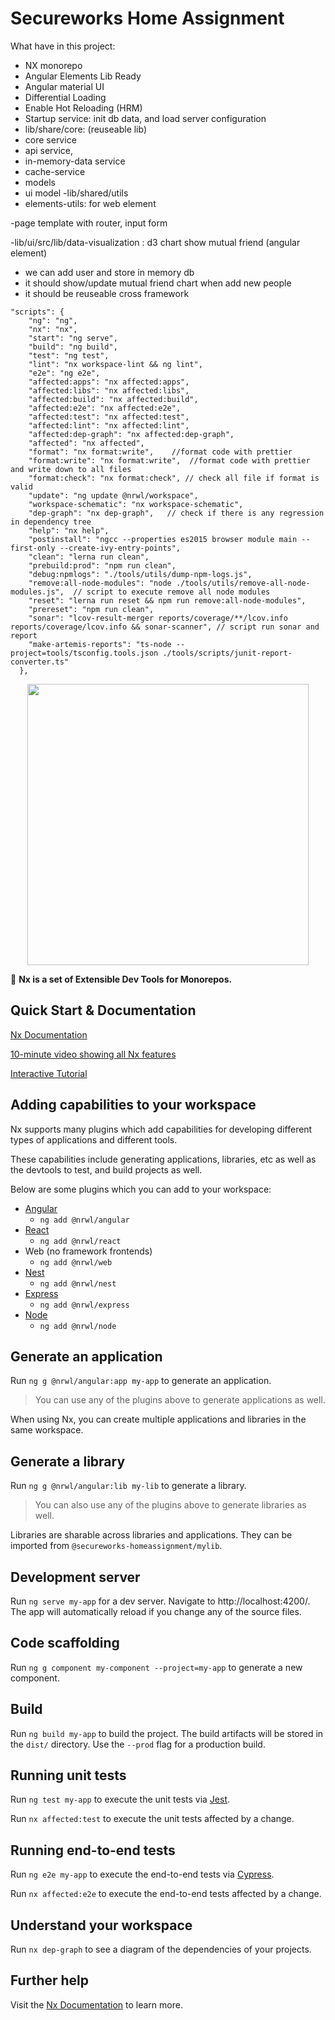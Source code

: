 # Secureworks Home Assignment

What have in this project:
- NX monorepo
- Angular Elements Lib Ready
- Angular material UI
- Differential Loading
- Enable Hot Reloading (HRM)
- Startup service: init db data, and load server configuration
- lib/share/core:  (reuseable lib) 
-  core service 
-    api service, 
-    in-memory-data service
-    cache-service
-  models
-    ui model
-lib/shared/utils
-  elements-utils: for web element

-page template with router, input form

-lib/ui/src/lib/data-visualization : d3 chart show mutual friend (angular element)

- we can add user and store in memory db
- it should show/update mutual friend chart when add new people
- it should be reuseable cross framework
```
"scripts": {
    "ng": "ng",
    "nx": "nx",
    "start": "ng serve",
    "build": "ng build",
    "test": "ng test",
    "lint": "nx workspace-lint && ng lint",
    "e2e": "ng e2e",
    "affected:apps": "nx affected:apps",
    "affected:libs": "nx affected:libs",
    "affected:build": "nx affected:build",
    "affected:e2e": "nx affected:e2e",
    "affected:test": "nx affected:test",
    "affected:lint": "nx affected:lint",
    "affected:dep-graph": "nx affected:dep-graph",
    "affected": "nx affected",
    "format": "nx format:write",    //format code with prettier
    "format:write": "nx format:write",  //format code with prettier and write down to all files
    "format:check": "nx format:check", // check all file if format is valid
    "update": "ng update @nrwl/workspace",
    "workspace-schematic": "nx workspace-schematic",
    "dep-graph": "nx dep-graph",   // check if there is any regression in dependency tree
    "help": "nx help",
    "postinstall": "ngcc --properties es2015 browser module main --first-only --create-ivy-entry-points",
    "clean": "lerna run clean",
    "prebuild:prod": "npm run clean",
    "debug:npmlogs": "./tools/utils/dump-npm-logs.js",
    "remove:all-node-modules": "node ./tools/utils/remove-all-node-modules.js",  // script to execute remove all node modules
    "reset": "lerna run reset && npm run remove:all-node-modules",
    "prereset": "npm run clean",
    "sonar": "lcov-result-merger reports/coverage/**/lcov.info reports/coverage/lcov.info && sonar-scanner", // script run sonar and report
    "make-artemis-reports": "ts-node --project=tools/tsconfig.tools.json ./tools/scripts/junit-report-converter.ts"
  },
  ```
<p align="center"><img src="https://raw.githubusercontent.com/nrwl/nx/master/nx-logo.png" width="450"></p>

🔎 **Nx is a set of Extensible Dev Tools for Monorepos.**

## Quick Start & Documentation

[Nx Documentation](https://nx.dev/angular)

[10-minute video showing all Nx features](https://nx.dev/angular/getting-started/what-is-nx)

[Interactive Tutorial](https://nx.dev/angular/tutorial/01-create-application)

## Adding capabilities to your workspace

Nx supports many plugins which add capabilities for developing different types of applications and different tools.

These capabilities include generating applications, libraries, etc as well as the devtools to test, and build projects as well.

Below are some plugins which you can add to your workspace:

- [Angular](https://angular.io)
  - `ng add @nrwl/angular`
- [React](https://reactjs.org)
  - `ng add @nrwl/react`
- Web (no framework frontends)
  - `ng add @nrwl/web`
- [Nest](https://nestjs.com)
  - `ng add @nrwl/nest`
- [Express](https://expressjs.com)
  - `ng add @nrwl/express`
- [Node](https://nodejs.org)
  - `ng add @nrwl/node`

## Generate an application

Run `ng g @nrwl/angular:app my-app` to generate an application.

> You can use any of the plugins above to generate applications as well.

When using Nx, you can create multiple applications and libraries in the same workspace.

## Generate a library

Run `ng g @nrwl/angular:lib my-lib` to generate a library.

> You can also use any of the plugins above to generate libraries as well.

Libraries are sharable across libraries and applications. They can be imported from `@secureworks-homeassignment/mylib`.

## Development server

Run `ng serve my-app` for a dev server. Navigate to http://localhost:4200/. The app will automatically reload if you change any of the source files.

## Code scaffolding

Run `ng g component my-component --project=my-app` to generate a new component.

## Build

Run `ng build my-app` to build the project. The build artifacts will be stored in the `dist/` directory. Use the `--prod` flag for a production build.

## Running unit tests

Run `ng test my-app` to execute the unit tests via [Jest](https://jestjs.io).

Run `nx affected:test` to execute the unit tests affected by a change.

## Running end-to-end tests

Run `ng e2e my-app` to execute the end-to-end tests via [Cypress](https://www.cypress.io).

Run `nx affected:e2e` to execute the end-to-end tests affected by a change.

## Understand your workspace

Run `nx dep-graph` to see a diagram of the dependencies of your projects.

## Further help

Visit the [Nx Documentation](https://nx.dev/angular) to learn more.
